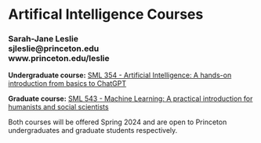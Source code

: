
<h1>Artifical Intelligence Courses<br></h1>
<h3>Sarah-Jane Leslie<br>
sjleslie@princeton.edu<br>
www.princeton.edu/leslie</h3>

<p><b>Undergraduate course:</b> <a href="/SML354">SML 354 - Artificial Intelligence: A hands-on introduction from basics to ChatGPT</a></p>

<p><b>Graduate course:</b> <a href="/SML543">SML 543 - Machine Learning: A practical introduction for humanists and social scientists</a></p>

<p>Both courses will be offered Spring 2024 and are open to Princeton undergraduates and graduate students respectively. </p>


